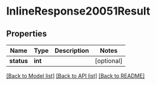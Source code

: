 # InlineResponse20051Result

## Properties
Name | Type | Description | Notes
------------ | ------------- | ------------- | -------------
**status** | **int** |  | [optional] 

[[Back to Model list]](../README.md#documentation-for-models) [[Back to API list]](../README.md#documentation-for-api-endpoints) [[Back to README]](../README.md)


